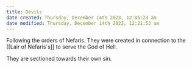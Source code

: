 ```yaml
---
title: Devils
date created: Thursday, December 14th 2023, 12:05:23 am
date modified: Thursday, December 14th 2023, 12:21:53 am
---
```


Following the orders of Nefaris. They were created in connection to the [[Lair of Nefaris´s]] to serve the God of Hell.

They are sectioned towards their own sin.
